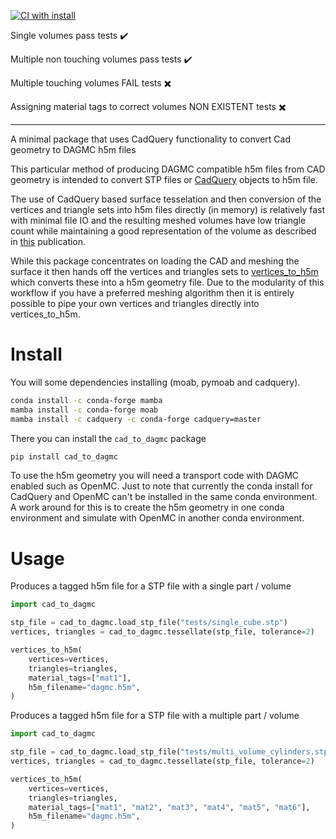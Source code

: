 [![CI with install](https://github.com/fusion-energy/cad_to_dagmc/actions/workflows/ci_with_install.yml/badge.svg)](https://github.com/fusion-energy/cad_to_dagmc/actions/workflows/ci_with_install.yml)

Single volumes pass tests :heavy_check_mark:

Multiple non touching volumes pass tests :heavy_check_mark:

Multiple touching volumes FAIL tests :heavy_multiplication_x:

Assigning material tags to correct volumes NON EXISTENT tests :heavy_multiplication_x:

___

A minimal package that uses CadQuery functionality to convert Cad geometry to DAGMC h5m files

This particular method of producing DAGMC compatible h5m files from CAD geometry
is intended to convert STP files or [CadQuery](https://cadquery.readthedocs.io) objects to h5m file.

The use of CadQuery based surface tesselation and then conversion of the
vertices and triangle sets into h5m files directly (in memory) is relatively
fast with minimal file IO and the resulting meshed volumes have low triangle
count while maintaining a good representation of the volume as described in
[this](https://www.sciencedirect.com/science/article/abs/pii/S0920379615301484)
publication.

While this package concentrates on loading the CAD and meshing the surface it
then hands off the vertices and triangles sets to
[vertices_to_h5m](https://github.com/fusion-energy/vertices_to_h5m) which
converts these into a h5m geometry file.
Due to the modularity of this workflow if you have a preferred meshing
algorithm then it is entirely possible to pipe your own vertices and triangles
directly into vertices_to_h5m.

# Install

You will some dependencies installing (moab, pymoab and cadquery).

```bash
conda install -c conda-forge mamba
mamba install -c conda-forge moab
mamba install -c cadquery -c conda-forge cadquery=master
```

There you can install the ```cad_to_dagmc``` package

```bash
pip install cad_to_dagmc
```

To use the h5m geometry you will need a transport code with DAGMC enabled such as OpenMC.
Just to note that currently the conda install for CadQuery and OpenMC can't be installed in the same conda environment.
A work around for this is to create the h5m geometry in one conda environment and simulate with OpenMC in another conda environment.

# Usage

Produces a tagged h5m file for a STP file with a single part / volume

```python
import cad_to_dagmc

stp_file = cad_to_dagmc.load_stp_file("tests/single_cube.stp")
vertices, triangles = cad_to_dagmc.tessellate(stp_file, tolerance=2)

vertices_to_h5m(
    vertices=vertices,
    triangles=triangles,
    material_tags=["mat1"],
    h5m_filename="dagmc.h5m",
)
```

Produces a tagged h5m file for a STP file with a multiple part / volume

```python
import cad_to_dagmc

stp_file = cad_to_dagmc.load_stp_file("tests/multi_volume_cylinders.stp")
vertices, triangles = cad_to_dagmc.tessellate(stp_file, tolerance=2)

vertices_to_h5m(
    vertices=vertices,
    triangles=triangles,
    material_tags=["mat1", "mat2", "mat3", "mat4", "mat5", "mat6"],
    h5m_filename="dagmc.h5m",
)
````
